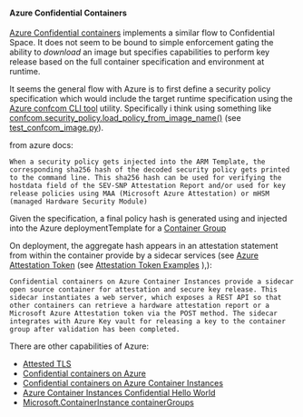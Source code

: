 #### Azure Confidential Containers

[Azure Confidential containers](https://learn.microsoft.com/en-us/azure/confidential-computing/confidential-containers) implements a similar flow to Confidential Space.  It does not seem to be bound to simple enforcement gating the ability to _download_ an image but specifies capabilities to perform key release based on the full container specification and environment at runtime.

It seems the general flow with Azure is to first define a security policy specification which would include the target runtime specification using the [Azure confcom CLI tool](https://learn.microsoft.com/en-us/azure/container-instances/container-instances-tutorial-deploy-confidential-containers-cce-arm#create-an-aci-container-group-arm-template) utility.   Specifically i think using something like [confcom.security_policy.load_policy_from_image_name()](https://github.com/Azure/azure-cli-extensions/blob/main/src/confcom/azext_confcom/security_policy.py#L664) (see [test_confcom_image.py](https://github.com/Azure/azure-cli-extensions/blob/main/src/confcom/azext_confcom/tests/latest/test_confcom_image.py)). 

from azure docs:

```
When a security policy gets injected into the ARM Template, the corresponding sha256 hash of the decoded security policy gets printed to the command line. This sha256 hash can be used for verifying the hostdata field of the SEV-SNP Attestation Report and/or used for key release policies using MAA (Microsoft Azure Attestation) or mHSM (managed Hardware Security Module)
```

Given the specification, a final policy hash is generated using and injected into the Azure deploymentTemplate for a [Container Group](https://github.com/Azure/azure-cli-extensions/blob/main/src/confcom/samples/sample-template-output.json#L16)


On deployment, the aggregate hash appears in an attestation statement from within the container provide by a sidecar services (see [Azure Attestation Token](https://learn.microsoft.com/en-us/azure/attestation/basic-concepts#attestation-token) (see [Attestation Token Examples](https://learn.microsoft.com/en-us/azure/attestation/attestation-token-examples) ),):

```
Confidential containers on Azure Container Instances provide a sidecar open source container for attestation and secure key release. This sidecar instantiates a web server, which exposes a REST API so that other containers can retrieve a hardware attestation report or a Microsoft Azure Attestation token via the POST method. The sidecar integrates with Azure Key vault for releasing a key to the container group after validation has been completed.
```

There are other capabilities of Azure:

* [Attested TLS](https://github.com/microsoft/confidential-ai/blob/main/inference/README.md#client-setup)
* [Confidential containers on Azure](https://learn.microsoft.com/en-us/azure/confidential-computing/confidential-containers)
* [Confidential containers on Azure Container Instances](https://learn.microsoft.com/en-us/azure/container-instances/container-instances-confidential-overview)
* [Azure Container Instances Confidential Hello World](https://github.com/Azure-Samples/aci-confidential-hello-world)
* [Microsoft.ContainerInstance containerGroups](https://learn.microsoft.com/en-us/azure/templates/microsoft.containerinstance/containergroups?pivots=deployment-language-arm-template)
